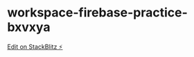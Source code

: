 # workspace-firebase-practice-bxvxya

[Edit on StackBlitz ⚡️](https://stackblitz.com/edit/workspace-firebase-practice-bxvxya)